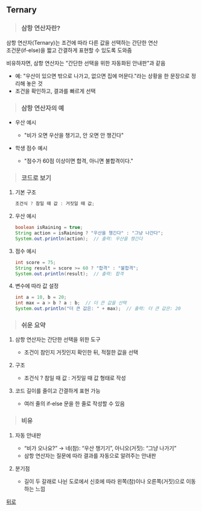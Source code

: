 ## Ternary
> ### 삼항 연산자란?
삼항 연산자(Ternary)는 조건에 따라 다른 값을 선택하는 간단한 연산</br>
조건문(if-else)을 짧고 간결하게 표현할 수 있도록 도와줌

비유하자면, 삼항 연산자는 "간단한 선택을 위한 자동화된 안내판"과 같음</br>
- 예: "우산이 있으면 밖으로 나가고, 없으면 집에 머문다."라는 상황을 한 문장으로 정리해 놓은 것
- 조건을 확인하고, 결과를 빠르게 선택

> ### 삼항 연산자의 예
- 우산 예시
    - "비가 오면 우산을 챙기고, 안 오면 안 챙긴다"

- 학생 점수 예시
    - "점수가 60점 이상이면 합격, 아니면 불합격이다."

> ### 코드로 보기
1. 기본 구조
	```java
	조건식 ? 참일 때 값 : 거짓일 때 값;
	```

2. 우산 예시
	```java
	boolean isRaining = true;
	String action = isRaining ? "우산을 챙긴다" : "그냥 나간다";
	System.out.println(action);  // 출력: 우산을 챙긴다
	```

3. 점수 예시
	```java
	int score = 75;
	String result = score >= 60 ? "합격" : "불합격";
	System.out.println(result);  // 출력: 합격
	```

4. 변수에 따라 값 설정
	```java
	int a = 10, b = 20;
	int max = a > b ? a : b;  // 더 큰 값을 선택
	System.out.println("더 큰 값은: " + max);  // 출력: 더 큰 값은: 20
	```

> ### 쉬운 요약
1.	삼항 연산자는 간단한 선택을 위한 도구
	- 조건이 참인지 거짓인지 확인한 뒤, 적절한 값을 선택

2.	구조
	- 조건식 ? 참일 때 값 : 거짓일 때 값 형태로 작성

3.	코드 길이를 줄이고 간결하게 표현 가능
	- 여러 줄의 if-else 문을 한 줄로 작성할 수 있음

> ### 비유
1.	자동 안내판
	- “비가 오나요?” → 네(참): “우산 챙기기”, 아니오(거짓): “그냥 나가기”
	- 삼항 연산자는 질문에 따라 결과를 자동으로 알려주는 안내판

2.	분기점
	- 길이 두 갈래로 나뉜 도로에서 신호에 따라 왼쪽(참)이나 오른쪽(거짓)으로 이동하는 느낌

[뒤로](java,md)